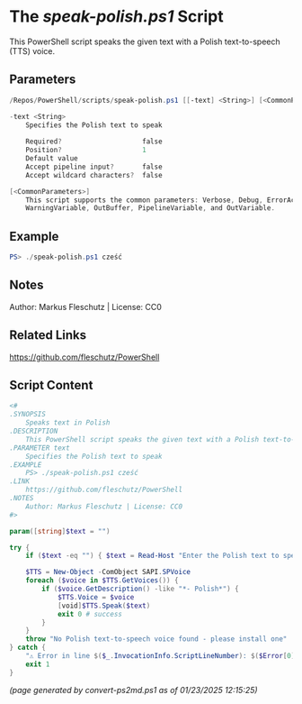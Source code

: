 The *speak-polish.ps1* Script
===========================

This PowerShell script speaks the given text with a Polish text-to-speech (TTS) voice.

Parameters
----------
```powershell
/Repos/PowerShell/scripts/speak-polish.ps1 [[-text] <String>] [<CommonParameters>]

-text <String>
    Specifies the Polish text to speak
    
    Required?                    false
    Position?                    1
    Default value                
    Accept pipeline input?       false
    Accept wildcard characters?  false

[<CommonParameters>]
    This script supports the common parameters: Verbose, Debug, ErrorAction, ErrorVariable, WarningAction, 
    WarningVariable, OutBuffer, PipelineVariable, and OutVariable.
```

Example
-------
```powershell
PS> ./speak-polish.ps1 cześć

```

Notes
-----
Author: Markus Fleschutz | License: CC0

Related Links
-------------
https://github.com/fleschutz/PowerShell

Script Content
--------------
```powershell
<#
.SYNOPSIS
	Speaks text in Polish
.DESCRIPTION
	This PowerShell script speaks the given text with a Polish text-to-speech (TTS) voice.
.PARAMETER text
	Specifies the Polish text to speak
.EXAMPLE
	PS> ./speak-polish.ps1 cześć
.LINK
	https://github.com/fleschutz/PowerShell
.NOTES
	Author: Markus Fleschutz | License: CC0
#>

param([string]$text = "")

try {
	if ($text -eq "") { $text = Read-Host "Enter the Polish text to speak" }

	$TTS = New-Object -ComObject SAPI.SPVoice
	foreach ($voice in $TTS.GetVoices()) {
		if ($voice.GetDescription() -like "*- Polish*") { 
			$TTS.Voice = $voice
			[void]$TTS.Speak($text)
			exit 0 # success
		}
	}
	throw "No Polish text-to-speech voice found - please install one"
} catch {
	"⚠️ Error in line $($_.InvocationInfo.ScriptLineNumber): $($Error[0])"
	exit 1
}
```

*(page generated by convert-ps2md.ps1 as of 01/23/2025 12:15:25)*
